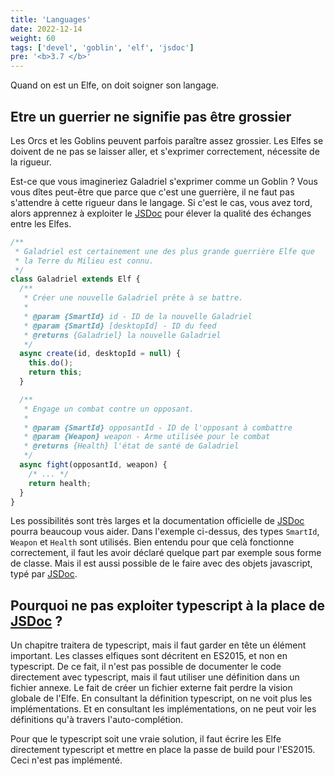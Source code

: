 ```yaml
---
title: 'Languages'
date: 2022-12-14
weight: 60
tags: ['devel', 'goblin', 'elf', 'jsdoc']
pre: '<b>3.7 </b>'
---
```


Quand on est un Elfe, on doit soigner son langage.

## Etre un guerrier ne signifie pas être grossier

Les Orcs et les Goblins peuvent parfois paraître assez grossier. Les Elfes se
doivent de ne pas se laisser aller, et s'exprimer correctement, nécessite de la
rigueur.

Est-ce que vous imagineriez Galadriel s'exprimer comme un Goblin ? Vous vous
dîtes peut-être que parce que c'est une guerrière, il ne faut pas s'attendre à
cette rigueur dans le langage. Si c'est le cas, vous avez tord, alors apprennez
à exploiter le [JSDoc][1] pour élever la qualité des échanges entre les Elfes.

```js
/**
 * Galadriel est certainement une des plus grande guerrière Elfe que
 * la Terre du Milieu est connu.
 */
class Galadriel extends Elf {
  /**
   * Créer une nouvelle Galadriel prête à se battre.
   *
   * @param {SmartId} id - ID de la nouvelle Galadriel
   * @param {SmartId} [desktopId] - ID du feed
   * @returns {Galadriel} la nouvelle Galadriel
   */
  async create(id, desktopId = null) {
    this.do();
    return this;
  }

  /**
   * Engage un combat contre un opposant.
   *
   * @param {SmartId} opposantId - ID de l'opposant à combattre
   * @param {Weapon} weapon - Arme utilisée pour le combat
   * @returns {Health} l'état de santé de Galadriel
   */
  async fight(opposantId, weapon) {
    /* ... */
    return health;
  }
}
```

Les possibilités sont très larges et la documentation officielle de [JSDoc][1]
pourra beaucoup vous aider. Dans l'exemple ci-dessus, des types `SmartId`,
`Weapon` et `Health` sont utilisés. Bien entendu pour que celà fonctionne
correctement, il faut les avoir déclaré quelque part par exemple sous forme de
classe. Mais il est aussi possible de le faire avec des objets javascript, typé
par [JSDoc][1].

## Pourquoi ne pas exploiter typescript à la place de [JSDoc][1] ?

Un chapitre traitera de typescript, mais il faut garder en tête un élément
important. Les classes elfiques sont décritent en ES2015, et non en typescript.
De ce fait, il n'est pas possible de documenter le code directement avec
typescript, mais il faut utiliser une définition dans un fichier annexe. Le fait
de créer un fichier externe fait perdre la vision globale de l'Elfe. En
consultant la définition typescript, on ne voit plus les implémentations. Et en
consultant les implémentations, on ne peut voir les définitions qu'à travers
l'auto-complétion.

Pour que le typescript soit une vraie solution, il faut écrire les Elfe
directement typescript et mettre en place la passe de build pour l'ES2015. Ceci
n'est pas implémenté.

[1]: https://jsdoc.app/
